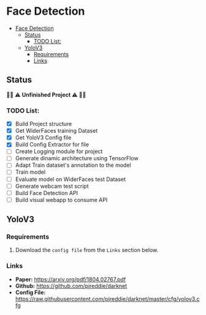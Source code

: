 # Face Detection

- [Face Detection](#face-detection)
  - [Status](#status)
    - [TODO List:](#todo-list)
  - [YoloV3](#yolov3)
    - [Requirements](#requirements)
    - [Links](#links)


## Status
:construction_worker_man:	:warning:	**Unfinished Project** :warning: :construction_worker_man:	

### TODO List:
- [x] Build Project structure
- [x] Get WiderFaces training Dataset
- [x] Get YoloV3 Config file
- [x] Build Config Extractor for file
- [ ] Create Logging module for project
- [ ] Generate dinamic architecture using TensorFlow
- [ ] Adapt Train dataset's annotation to the model
- [ ] Train model
- [ ] Evaluate model on WiderFaces test Dataset
- [ ] Generate webcam test script
- [ ] Build Face Detection API
- [ ] Build visual webapp to consume API

## YoloV3
### Requirements
1. Download the `config file` from the `Links` section below.

### Links
- **Paper:** https://arxiv.org/pdf/1804.02767.pdf
- **Github:** https://github.com/pjreddie/darknet
- **Config File:** https://raw.githubusercontent.com/pjreddie/darknet/master/cfg/yolov3.cfg